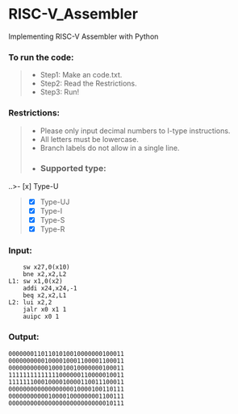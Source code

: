 # RISC-V_Assembler

Implementing RISC-V Assembler with Python

### To run the code:

>* Step1: Make an code.txt.
>* Step2: Read the Restrictions.
>* Step3: Run!

### Restrictions:

>* Please only input decimal numbers to I-type instructions.
>* All letters must be lowercase.
>* Branch labels do not allow in a single line.
>* ### Supported type: 
..>- [x] Type-U
>- [X] Type-UJ
>- [X] Type-I
>- [X] Type-S
>- [X] Type-R

### Input:

        sw x27,0(x10)
        bne x2,x2,L2
    L1: sw x1,0(x2)
        addi x24,x24,-1
        beq x2,x2,L1
    L2: lui x2,2
        jalr x0 x1 1
        auipc x0 1
    
### Output:
    
    00000001101101010010000000100011
    00000000001000010001100001100011
    00000000000100010010000000100011
    11111111111111000000110000010011
    11111110001000010000110011100011
    00000000000000000010000100110111
    00000000000100001000000001100111
    00000000000000000000000000010111
